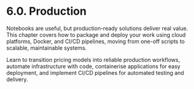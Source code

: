 # 6.0. Production

Notebooks are useful, but production-ready solutions deliver real value. This chapter covers how to package and deploy your work using cloud platforms, Docker, and CI/CD pipelines, moving from one-off scripts to scalable, maintainable systems.

Learn to transition pricing models into reliable production workflows, automate infrastructure with code, containerise applications for easy deployment, and implement CI/CD pipelines for automated testing and delivery.
